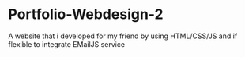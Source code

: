 # Portfolio-Webdesign-2
A website that i developed for my friend by using HTML/CSS/JS and if flexible to integrate EMailJS service
